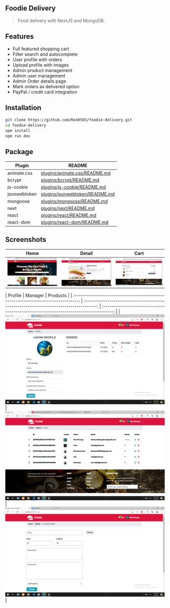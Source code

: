 ## Foodie Delivery 

> Food delivery with NextJS and MongoDB.

## Features

- Full featured shopping cart
- Filter search and autocomplete
- User profile with orders
- Upload profile with images
- Admin product management
- Admin user management
- Admin Order details page
- Mark orders as delivered option
- PayPal / credit card integration

## Installation

```sh
git clone https://github.com/Ren0503/foodie-delivery.git
cd foodie-delivery
npm install
npm run dev
```
## Package

| Plugin | README |
| ------ | ------ |
| animate.css | [plugins/animate.css/README.md](https://github.com/animate-css/animate.css/blob/main/README.md) |
| bcrypt | [plugins/bcrypt/README.md](https://github.com/dcodeIO/bcrypt.js/blob/master/README.md) |
| js-cookie | [plugins/js-cookie/README.md](https://github.com/js-cookie/js-cookie/blob/master/README.md) |
| jsonwebtoken | [plugins/jsonwebtoken/README.md](https://github.com/auth0/node-jsonwebtoken/blob/master/README.md) |
| mongoose | [plugins/mongoose/README.md](https://github.com/Automattic/mongoose/blob/master/README.md) |
| next | [plugins/next/README.md](https://github.com/emotion-js/next/blob/master/README.md)|
| react | [plugins/react/README.md](https://github.com/facebook/react/blob/master/README.md) |
| react-dom | [plugins/react-dom/README.md](https://github.com/facebook/react/blob/master/packages/react-dom/README.md) |

## Screenshots
|                                        Home                                        |                                        Detail                                        |                                        Cart                                        |
| :--------------------------------------------------------------------------------: | :------------------------------------------------------------------------------------: | :-----------------------------------------------------------------------------------: |
| ![](https://github.com/Ren0503/foodie-delivery/blob/main/assets/demo/156907361_290900479049356_8743968804329020303_n.png) | ![](https://github.com/Ren0503/foodie-delivery/blob/main/assets/demo/158257098_492201165126466_3003255984271229247_n.png) | ![](https://github.com/Ren0503/foodie-delivery/blob/main/assets/demo/155841200_4409536999076065_6002408063302781340_n.png) |

|                                        Profile                                        |                                        Manager                                        |                                        Products                                        |
| 
:--------------------------------------------------------------------------------: | :------------------------------------------------------------------------------------: | :-----------------------------------------------------------------------------------: |
| ![](https://github.com/Ren0503/foodie-delivery/blob/main/assets/demo/158120195_1163433210775860_2523027022869281743_n.png) | ![](https://github.com/Ren0503/foodie-delivery/blob/main/assets/demo/156442896_1732948906879839_3960325433141820867_n.png)
| ![](https://github.com/Ren0503/foodie-delivery/blob/main/assets/demo/156434492_271906124495745_8664491753734605833_n.png) |
